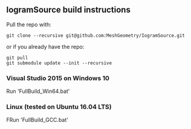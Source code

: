 
## IogramSource build instructions

Pull the repo with:

```
git clone --recursive git@github.com:MeshGeometry/IogramSource.git
```

or if you already have the repo:

```
git pull
git submodule update --init --recursive
```

### Visual Studio 2015 on Windows 10

Run 'FullBuild_Win64.bat'

### Linux (tested on Ubuntu 16.04 LTS)

FRun 'FullBuild_GCC.bat'
